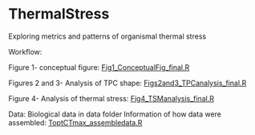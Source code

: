 # ThermalStress
Exploring metrics and patterns of organismal thermal stress

Workflow:

Figure 1- conceptual figure: [Fig1_ConceptualFig_final.R](https://github.com/HuckleyLab/ThermalStress/blob/master/Fig1_ConceptualFig_final.R)

Figures 2 and 3- Analysis of TPC shape: [Figs2and3_TPCanalysis_final.R](https://github.com/HuckleyLab/ThermalStress/blob/master/Figs2and3_TPCanalysis_final.R)

Figure 4- Analysis of thermal stress: [Fig4_TSManalysis_final.R](https://github.com/HuckleyLab/ThermalStress/blob/master/Fig4_TSManalysis_final.R)

Data:
Biological data in data folder
Information of how data were assembled: [ToptCTmax_assembledata.R](https://github.com/HuckleyLab/ThermalStress/blob/master/ToptCTmax_assembledata.R)
